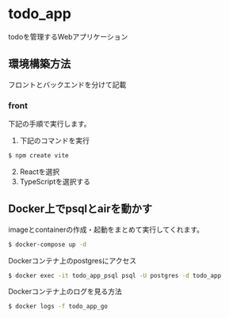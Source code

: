 # todo_app

todoを管理するWebアプリケーション

## 環境構築方法

フロントとバックエンドを分けて記載

### front

下記の手順で実行します。

1. 下記のコマンドを実行

```bash
$ npm create vite
```

2. Reactを選択
3. TypeScriptを選択する


## Docker上でpsqlとairを動かす

imageとcontainerの作成・起動をまとめて実行してくれます。

```bash
$ docker-compose up -d
```

Dockerコンテナ上のpostgresにアクセス
```bash
$ docker exec -it todo_app_psql psql -U postgres -d todo_app
```

Dockerコンテナ上のログを見る方法
```bash
$ docker logs -f todo_app_go
```
